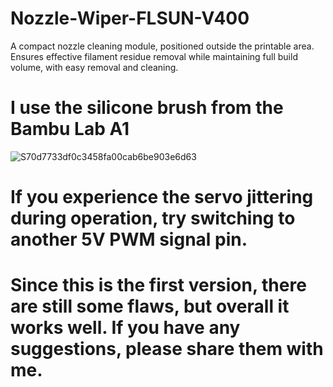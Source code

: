 # Nozzle-Wiper-FLSUN-V400
A compact nozzle cleaning module, positioned outside the printable area. Ensures effective filament residue removal while maintaining full build volume, with easy removal and cleaning.

# I use the silicone brush from the Bambu Lab A1
![S70d7733df0c3458fa00cab6be903e6d63](https://github.com/user-attachments/assets/5553a32e-ab44-49d1-b9df-2b99512bc3e6)

# If you experience the servo jittering during operation, try switching to another 5V PWM signal pin.

# Since this is the first version, there are still some flaws, but overall it works well. If you have any suggestions, please share them with me.
